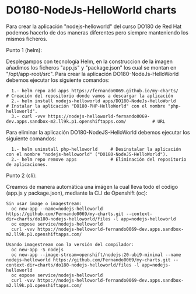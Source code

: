# DO180-NodeJs-HelloWorld charts

Para crear la aplicación "nodejs-helloworld" del curso DO180 de Red Hat podemos hacerlo de dos maneras diferentes pero siempre manteniendo los mismos ficheros.

Punto 1 (helm):

Desplegampos con tecnología Helm, en la construccion de la imagen añadimos los ficheros "app.js" y "package.json" los cual se montan en "/opt/app-root/src".
Para crear la aplicación DO180-NodeJs-HelloWorld debemos ejecutar los siguiente comandos:
```
  1.- helm repo add apps https://fernando0069.github.io/my-charts/                                             # Creación del repositorio donde vamos a descargar la aplicación
  2.- helm install nodejs-helloworld apps/DO180-NodeJs-HelloWorld                                              # Instalar la aplicación "DO180-PHP-HelloWorld" con el nombre "php-helloworld".
  3.- curl -vvv https://nodejs-helloworld-fernando0069-dev.apps.sandbox-m2.ll9k.p1.openshiftapps.com/          # URL 
```

Para eliminar la aplicación DO180-NodeJS-HelloWorld debemos ejecutar los siguiente comandos:
```
  1.- helm uninstall php-helloworld     # Desinstalar la aplicación con el nombre "nodejs-helloworld" ("DO180-NodeJS-HelloWorld").
  2.- helm repo remove apps             # Eliminación del repositorio de aplicaciones.
```

Punto 2 (cli):

Creamos de manera automática una imágen la cual lleva todo el código (app.js y package.json), mediante la CLI de Openshift (oc):
```
Sin usar image o imagestream:
  oc new-app --name=nodejs-helloworld https://github.com/Fernando0069/my-charts.git --context-dir=charts/do180-nodejs-helloworld/files -l app=nodejs-helloworld
  oc expose service/nodejs-helloworld
  curl -vvv https://nodejs-helloworld-fernando0069-dev.apps.sandbox-m2.ll9k.p1.openshiftapps.com/

Usando imagestream con la versión del compilador:
  oc new-app -S nodejs
  oc new-app --image-stream=openshift/nodejs:20-ubi9-minimal --name nodejs-helloworld https://github.com/Fernando0069/my-charts.git --context-dir=charts/do180-nodejs-helloworld/files -l app=nodejs-helloworld
  oc expose service/nodejs-helloworld
  curl -vvv https://nodejs-helloworld-fernando0069-dev.apps.sandbox-m2.ll9k.p1.openshiftapps.com/
  ```